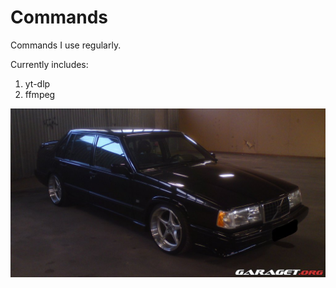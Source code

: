 # Commands
Commands I use regularly.

Currently includes:
1. yt-dlp
2. ffmpeg

![Mascot](https://github.com/DucksterBoo123/Commands/blob/main/assets/car.jpg)
